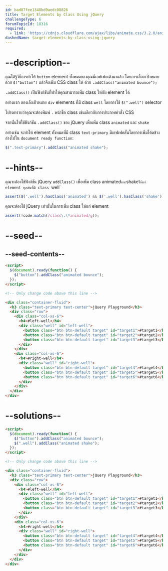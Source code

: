 ```yaml
---
id: bad87fee1348bd9aedc08826
title: Target Elements by Class Using jQuery
challengeType: 6
forumTopicId: 18316
required:
  - link: 'https://cdnjs.cloudflare.com/ajax/libs/animate.css/3.2.0/animate.css'
dashedName: target-elements-by-class-using-jquery
---
```


# --description--

คุณได้รู้วิธีการทำให้ `button` element ทั้งหมดของคุณมีเอฟเฟคเด้งมาแล้ว โดยการเลือกเป้าหมายด้วย `$("button")` แล้วจึงเพิ่ม CSS class ให้ ด้วย `.addClass("animated bounce");`

`.addClass()` เป็นฟังก์ชันที่ทำให้คุณสามารถเพิ่ม class ให้กับ element ได้

อย่างแรก ลองเล็งเป้าหมาย `div` elements ที่มี class `well` โดยการใช้ `$(".well")` selector

โปรดทราบว่าคุณจะต้องพิมพ์ `.` หน้าชื่อ class เช่นเดียวกับการประกาศคำสั่ง CSS

จากนั้นให้ใช้ฟังก์ชัน `.addClass()` ของ jQuery เพื่อเพิ่ม class `animated` และ `shake`

อย่างเช่น จะทำให้ element ทั้งหมดที่มี class `text-primary` มีเอฟเฟคสั่นโดยการเพิ่มโค้ดข้างล่างไปใน `document ready function`:

```js
$(".text-primary").addClass("animated shake");
```

# --hints--

คุณจะต้องใช้ฟังก์ชัน jQuery `addClass()` เพื่อเพิ่ม class animated` และ `shake`ให้แก่ element ทุกอันที่มี class `well`

```js
assert($('.well').hasClass('animated') && $('.well').hasClass('shake'));
```

คุณจะต้องใช้ jQuery เท่านั้นในการเพิ่ม class ให้แก่ element

```js
assert(!code.match(/class\.\*animated/g));
```

# --seed--

## --seed-contents--

```html
<script>
  $(document).ready(function() {
    $("button").addClass("animated bounce");
  });
</script>

<!-- Only change code above this line -->

<div class="container-fluid">
  <h3 class="text-primary text-center">jQuery Playground</h3>
  <div class="row">
    <div class="col-xs-6">
      <h4>#left-well</h4>
      <div class="well" id="left-well">
        <button class="btn btn-default target" id="target1">#target1</button>
        <button class="btn btn-default target" id="target2">#target2</button>
        <button class="btn btn-default target" id="target3">#target3</button>
      </div>
    </div>
    <div class="col-xs-6">
      <h4>#right-well</h4>
      <div class="well" id="right-well">
        <button class="btn btn-default target" id="target4">#target4</button>
        <button class="btn btn-default target" id="target5">#target5</button>
        <button class="btn btn-default target" id="target6">#target6</button>
      </div>
    </div>
  </div>
</div>
```

# --solutions--

```html
<script>
  $(document).ready(function() {
    $("button").addClass("animated bounce");
    $(".well").addClass("animated shake");
  });
</script>

<!-- Only change code above this line -->

<div class="container-fluid">
  <h3 class="text-primary text-center">jQuery Playground</h3>
  <div class="row">
    <div class="col-xs-6">
      <h4>#left-well</h4>
      <div class="well" id="left-well">
        <button class="btn btn-default target" id="target1">#target1</button>
        <button class="btn btn-default target" id="target2">#target2</button>
        <button class="btn btn-default target" id="target3">#target3</button>
      </div>
    </div>
    <div class="col-xs-6">
      <h4>#right-well</h4>
      <div class="well" id="right-well">
        <button class="btn btn-default target" id="target4">#target4</button>
        <button class="btn btn-default target" id="target5">#target5</button>
        <button class="btn btn-default target" id="target6">#target6</button>
      </div>
    </div>
  </div>
</div>
```
